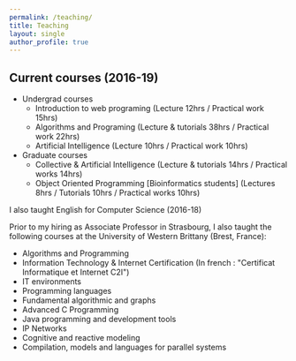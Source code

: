 ```yaml
---
permalink: /teaching/
title: Teaching
layout: single
author_profile: true
---
```

## Current courses (2016-19)
* Undergrad courses
  * Introduction to web programing (Lecture 12hrs / Practical work 15hrs)
  * Algorithms and Programing (Lecture & tutorials 38hrs / Practical work 22hrs)
  * Artificial Intelligence (Lecture 10hrs / Practical work 10hrs)
* Graduate courses
  * Collective & Artificial Intelligence (Lecture & tutorials 14hrs / Practical works 14hrs)
  * Object Oriented Programming [Bioinformatics students] (Lectures 8hrs / Tutorials 10hrs / Practical works 10hrs)

I also taught English for Computer Science (2016-18)

Prior to my hiring as Associate Professor in Strasbourg, I also taught the following courses at the University of Western Brittany (Brest, France):
* Algorithms and Programming
* Information Technology & Internet Certification (In french : "Certificat Informatique et Internet C2I")
* IT environments
* Programming languages
* Fundamental algorithmic and graphs
* Advanced C Programming
* Java programming and development tools
* IP Networks
* Cognitive and reactive modeling
* Compilation, models and languages for parallel systems
